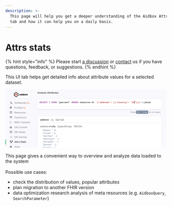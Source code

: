 ```yaml
---
description: >-
  This page will help you get a deeper understanding of the Aidbox Attrs stats
  tab and how it can help you on a daily basis.
---
```


# Attrs stats

{% hint style="info" %}
Please start [a discussion](https://github.com/Aidbox/Issues/discussions) or [contact](../contact-us.md) us if you have questions, feedback, or suggestions.
{% endhint %}

This UI tab helps get detailed info about attribute values for a selected dataset.

![Attrs Stats](../../../.gitbook/assets/406229d0-4acc-4864-956f-a75b8da555ba.png)

This page gives a convenient way to overview and analyze data loaded to the system\
\
Possible use cases:

* check the distribution of values, popular attributes
* plan migration to another FHIR version
* data optimization research analysis of meta resources (e.g. `AidboxQuery`, `SearchParameter`)
